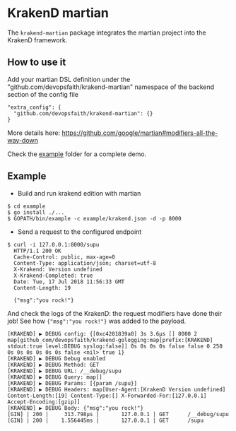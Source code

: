 # KrakenD martian

The `krakend-martian` package integrates the martian project into the KrakenD framework.

## How to use it

Add your martian DSL definition under the "github.com/devopsfaith/krakend-martian" namespace of the backend section of the config file

```
"extra_config": {
  "github.com/devopsfaith/krakend-martian": {}
}
```

More details here: https://github.com/google/martian#modifiers-all-the-way-down

Check the [example](https://github.com/krakend/krakend-martian/tree/master/example) folder for a complete demo.

## Example

* Build and run krakend edition with martian

```
$ cd example
$ go install ./...
$ GOPATH/bin/example -c example/krakend.json -d -p 8000
```

* Send a request to the configured endpoint

```
$ curl -i 127.0.0.1:8000/supu
  HTTP/1.1 200 OK
  Cache-Control: public, max-age=0
  Content-Type: application/json; charset=utf-8
  X-Krakend: Version undefined
  X-Krakend-Completed: true
  Date: Tue, 17 Jul 2018 11:56:33 GMT
  Content-Length: 19

  {"msg":"you rock!"}
 ```

And check the logs of the KrakenD: the request modifiers have done their job!
See how `{"msg":"you rock!"}` was added to the payload.

```
[KRAKEND] ▶ DEBUG config: {[0xc4201839a0] 3s 3.6µs [] 8000 2  map[github_com/devopsfaith/krakend-gologging:map[prefix:[KRAKEND] stdout:true level:DEBUG syslog:false]] 0s 0s 0s 0s false false 0 250 0s 0s 0s 0s 0s 0s false <nil> true 1}
[KRAKEND] ▶ DEBUG Debug enabled
[KRAKEND] ▶ DEBUG Method: GET
[KRAKEND] ▶ DEBUG URL: /__debug/supu
[KRAKEND] ▶ DEBUG Query: map[]
[KRAKEND] ▶ DEBUG Params: [{param /supu}]
[KRAKEND] ▶ DEBUG Headers: map[User-Agent:[KrakenD Version undefined] Content-Length:[19] Content-Type:[] X-Forwarded-For:[127.0.0.1] Accept-Encoding:[gzip]]
[KRAKEND] ▶ DEBUG Body: {"msg":"you rock!"}
[GIN] | 200 |     313.798µs |       127.0.0.1 | GET      /__debug/supu
[GIN] | 200 |    1.556445ms |       127.0.0.1 | GET      /supu
```
